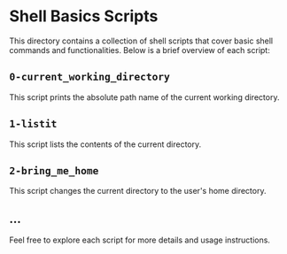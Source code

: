 # Shell Basics Scripts

This directory contains a collection of shell scripts that cover basic shell commands and functionalities. Below is a brief overview of each script:

## `0-current_working_directory`

This script prints the absolute path name of the current working directory.

## `1-listit`

This script lists the contents of the current directory.

## `2-bring_me_home`

This script changes the current directory to the user's home directory.

## ...

Feel free to explore each script for more details and usage instructions.
